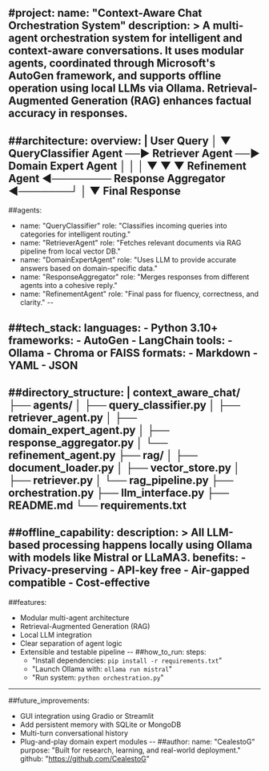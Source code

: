 #project:
  name: "Context-Aware Chat Orchestration System"
  description: >
    A multi-agent orchestration system for intelligent and context-aware conversations. 
    It uses modular agents, coordinated through Microsoft's AutoGen framework, and supports 
    offline operation using local LLMs via Ollama. Retrieval-Augmented Generation (RAG) 
    enhances factual accuracy in responses.
--

##architecture:
  overview: |
    User Query
       │
       ▼
    QueryClassifier Agent ──► Retriever Agent ──► Domain Expert Agent
            │                          │                    │
            ▼                          ▼                    ▼
    Refinement Agent ◄──────── Response Aggregator ◄───────┘
            │
            ▼
    Final Response
--

##agents:
  - name: "QueryClassifier"
    role: "Classifies incoming queries into categories for intelligent routing."
  - name: "RetrieverAgent"
    role: "Fetches relevant documents via RAG pipeline from local vector DB."
  - name: "DomainExpertAgent"
    role: "Uses LLM to provide accurate answers based on domain-specific data."
  - name: "ResponseAggregator"
    role: "Merges responses from different agents into a cohesive reply."
  - name: "RefinementAgent"
    role: "Final pass for fluency, correctness, and clarity."
--

##tech_stack:
  languages:
    - Python 3.10+
  frameworks:
    - AutoGen
    - LangChain
  tools:
    - Ollama
    - Chroma or FAISS
  formats:
    - Markdown
    - YAML
    - JSON
--
##directory_structure: |
  context_aware_chat/
  ├── agents/
  │   ├── query_classifier.py
  │   ├── retriever_agent.py
  │   ├── domain_expert_agent.py
  │   ├── response_aggregator.py
  │   └── refinement_agent.py
  ├── rag/
  │   ├── document_loader.py
  │   ├── vector_store.py
  │   ├── retriever.py
  │   └── rag_pipeline.py
  ├── orchestration.py
  ├── llm_interface.py
  ├── README.md
  └── requirements.txt
--
##offline_capability:
  description: >
    All LLM-based processing happens locally using Ollama with models like Mistral or LLaMA3.
  benefits:
    - Privacy-preserving
    - API-key free
    - Air-gapped compatible
    - Cost-effective
--
##features:
  - Modular multi-agent architecture
  - Retrieval-Augmented Generation (RAG)
  - Local LLM integration
  - Clear separation of agent logic
  - Extensible and testable pipeline
--
##how_to_run:
  steps:
    - "Install dependencies: `pip install -r requirements.txt`"
    - "Launch Ollama with: `ollama run mistral`"
    - "Run system: `python orchestration.py`"
---
##future_improvements:
  - GUI integration using Gradio or Streamlit
  - Add persistent memory with SQLite or MongoDB
  - Multi-turn conversational history
  - Plug-and-play domain expert modules
--
##author:
  name: "CealestoG"
  purpose: "Built for research, learning, and real-world deployment."
  github: "https://github.com/CealestoG"

